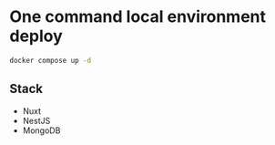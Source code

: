 # One command local environment deploy
```cmd
docker compose up -d
```

## Stack
* Nuxt
* NestJS
* MongoDB
